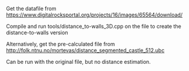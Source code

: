 Get the datafile from https://www.digitalrocksportal.org/projects/16/images/65564/download/

Compile and run tools/distance_to-walls_3D.cpp on the file to create the distance-to-walls version

Alternatively, get the pre-calculated file from http://folk.ntnu.no/mortevas/distance_segmented_castle_512.ubc

Can be run with the original file, but no distance estimation. 